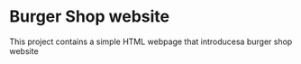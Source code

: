 # Burger Shop website 
This project contains a simple HTML webpage that introducesa burger shop website 

